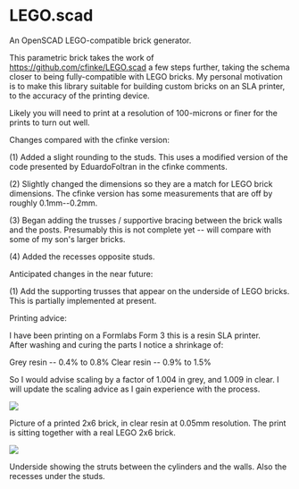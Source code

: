 # LEGO.scad

An OpenSCAD LEGO-compatible brick generator.

This parametric brick takes the work of https://github.com/cfinke/LEGO.scad a few steps further, taking the schema closer to being fully-compatible with LEGO bricks. My personal motivation is to make this library suitable for building custom bricks on an SLA printer, to the accuracy of the printing device.

Likely you will need to print at a resolution of 100-microns or finer for the prints to turn out well. 

Changes compared with the cfinke version:

 (1) Added a slight rounding to the studs. This uses a modified version of the code presented by EduardoFoltran in the cfinke comments. 
 
 (2) Slightly changed the dimensions so they are a match for LEGO brick dimensions.  The cfinke version has some measurements that are off by roughly 0.1mm--0.2mm.  

 (3) Began adding the trusses / supportive bracing between the brick walls and
   the posts. Presumably this is not complete yet -- will compare with some of 
   my son's larger bricks.

 (4) Added the recesses opposite studs. 
 
Anticipated changes in the near future:

 (1) Add the supporting trusses that appear on the underside of LEGO bricks. This
  is partially implemented at present. 
 
Printing advice: 

I have been printing on a Formlabs Form 3 this is a resin SLA printer.  
After washing and curing the parts I notice a shrinkage of:

Grey resin -- 0.4% to 0.8%
Clear resin -- 0.9% to 1.5%

So I would advise scaling by a factor of 1.004 in grey, and 1.009 in clear. 
I will update the scaling advice as I gain experience with the process.

![](http://rybu.org/sites/default/files/photo/FL/PC030016.JPG)

Picture of a printed 2x6 brick, in clear resin at 0.05mm resolution.  The print is sitting together with a real LEGO 2x6 brick. 

![](http://rybu.org/sites/default/files/photo/FL/PC030015.JPG)

Underside showing the struts between the cylinders and the walls.  Also the recesses under the studs. 

